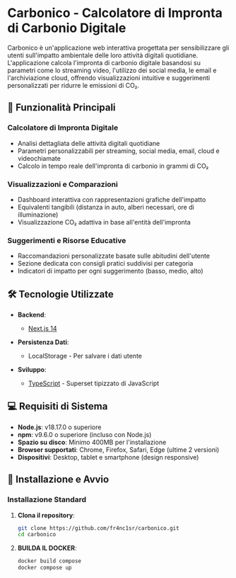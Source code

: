 # Carbonico - Calcolatore di Impronta di Carbonio Digitale

Carbonico è un'applicazione web interattiva progettata per sensibilizzare gli utenti sull'impatto ambientale delle loro attività digitali quotidiane. L'applicazione calcola l'impronta di carbonio digitale basandosi su parametri come lo streaming video, l'utilizzo dei social media, le email e l'archiviazione cloud, offrendo visualizzazioni intuitive e suggerimenti personalizzati per ridurre le emissioni di CO₂.

## 🌱 Funzionalità Principali

### Calcolatore di Impronta Digitale
- Analisi dettagliata delle attività digitali quotidiane
- Parametri personalizzabili per streaming, social media, email, cloud e videochiamate
- Calcolo in tempo reale dell'impronta di carbonio in grammi di CO₂

### Visualizzazioni e Comparazioni
- Dashboard interattiva con rappresentazioni grafiche dell'impatto
- Equivalenti tangibili (distanza in auto, alberi necessari, ore di illuminazione)
- Visualizzazione CO₂ adattiva in base all'entità dell'impronta


### Suggerimenti e Risorse Educative
- Raccomandazioni personalizzate basate sulle abitudini dell'utente
- Sezione dedicata con consigli pratici suddivisi per categoria
- Indicatori di impatto per ogni suggerimento (basso, medio, alto)

## 🛠️ Tecnologie Utilizzate

- **Backend**:
  - [Next.js 14](https://nextjs.org/)

- **Persistenza Dati**:
  - LocalStorage - Per salvare i dati utente

- **Sviluppo**:
  - [TypeScript](https://www.typescriptlang.org/) - Superset tipizzato di JavaScript


## 💻 Requisiti di Sistema

- **Node.js**: v18.17.0 o superiore
- **npm**: v9.6.0 o superiore (incluso con Node.js)
- **Spazio su disco**: Minimo 400MB per l'installazione
- **Browser supportati**: Chrome, Firefox, Safari, Edge (ultime 2 versioni)
- **Dispositivi**: Desktop, tablet e smartphone (design responsive)

## 🚀 Installazione e Avvio

### Installazione Standard

1. **Clona il repository**:
   ```bash
   git clone https://github.com/fr4nc1sr/carbonico.git
   cd carbonico
2. **BUILDA IL DOCKER**:
   ```bash
   docker build compose
   docker compose up


